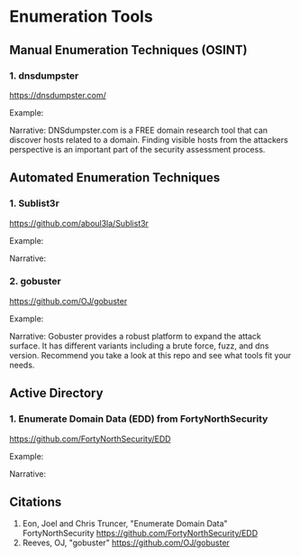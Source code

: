 # Enumeration Tools

## Manual Enumeration Techniques (OSINT)

### 1. dnsdumpster
https://dnsdumpster.com/

Example:

Narrative: DNSdumpster.com is a FREE domain research tool that can discover hosts related to a domain. Finding visible hosts from the attackers perspective is an important part of the security assessment process. 

## Automated Enumeration Techniques

### 1. Sublist3r
https://github.com/aboul3la/Sublist3r

Example:

Narrative:

### 2. gobuster
https://github.com/OJ/gobuster

Example:

Narrative: Gobuster provides a robust platform to expand the attack surface. It has different variants including a brute force, fuzz, and dns version. Recommend you take a look at this repo and see what tools fit your needs.

## Active Directory
### 1. Enumerate Domain Data (EDD) from FortyNorthSecurity
https://github.com/FortyNorthSecurity/EDD

Example:

Narrative:

## Citations
1. Eon, Joel and Chris Truncer, "Enumerate Domain Data" FortyNorthSecurity https://github.com/FortyNorthSecurity/EDD
2. Reeves, OJ, "gobuster" https://github.com/OJ/gobuster
